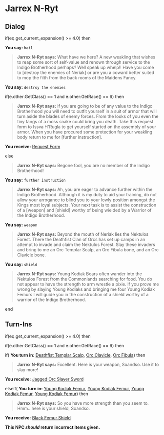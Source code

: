 # Jarrex N-Ryt




## Dialog

if(eq.get_current_expansion() >= 4.0) then


**You say:** `hail`




>**Jarrex N-Ryt says:** What have we here? A new weakling that wishes to reap some sort of self-value and renown through service to the Indigo Brotherhood perhaps? Well speak up whelp!! Have you come to [destroy the enemies of Neriak] or are you a coward better suited to mop the filth from the back rooms of the Maidens Fancy.


**You say:** `destroy the enemies`




if(e.other:GetClass() == 1 and e.other:GetRace() == 6) then




>**Jarrex N-Ryt says:** If you are going to be of any value to the Indigo Brotherhood you will need to outfit yourself in a suit of armor that will turn aside the blades of enemy forces. From the looks of you even the tiny fangs of a moss snake could bring you death. Take this request form to Issva H'Rugla to get yourself started on the assembly of your armor. When you have procured some protection for your weakling body return to me for [further instruction].




**You receive:**  [Request Form](/item/31753)



else




>**Jarrex N-Ryt says:** Begone fool, you are no member of the Indigo Brotherhood!




**You say:** `further instruction`




>**Jarrex N-Ryt says:** Ah, you are eager to advance further within the Indigo Brotherhood. Although it is my duty to aid your training, do not allow your arrogance to blind you to your lowly position amongst the Kings most loyal subjects. Your next task is to assist the construction of a [weapon] and [shield] worthy of being wielded by a Warrior of the Indigo Brotherhood.


**You say:** `weapon`




>**Jarrex N-Ryt says:** Beyond the mouth of Neriak lies the Nektulos Forest. There the Deathfist Clan of Orcs has set up camps in an attempt to invade and claim the Nektulos Forest. Slay these invaders and bring to me an Orc Templar Scalp, an Orc Fibula bone, and an Orc Clavicle bone.


**You say:** `shield`




>**Jarrex N-Ryt says:** Young Kodiak Bears often wander into the Nektulos Forest from the Commonlands searching for food. You do not appear to have the strength to arm wrestle a pixie. If you prove me wrong by slaying Young Kodiaks and bringing me four Young Kodiak Femurs I will guide you in the construction of a shield worthy of a warrior of the Indigo Brotherhood.

end

## Turn-Ins



if(eq.get_current_expansion() >= 4.0) then


if(e.other:GetClass() == 1 and e.other:GetRace() == 6) then



if( **You turn in:** [Deathfist Templar Scalp](/item/16173), [Orc Clavicle](/item/19565), [Orc Fibula](/item/19564)) then




>**Jarrex N-Ryt says:** Excellent.  Here is your weapon, Soandso.  Use it to slay more!




 **You receive:**  [Jagged Orc Slayer Sword](/item/19606) 



elseif( **You turn in:** [Young Kodiak Femur](/item/19562), [Young Kodiak Femur](/item/19562), [Young Kodiak Femur](/item/19562), [Young Kodiak Femur](/item/19562)) then




>**Jarrex N-Ryt says:** So you have more strength than you seem to.  Hmm...here is your shield, Soandso.




 **You receive:**  [Black Femur Shield](/item/19609) 




**This NPC *should* return incorrect items given.**





